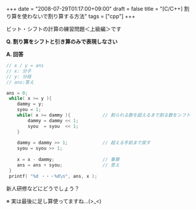 +++
date = "2008-07-29T01:17:00+09:00"
draft = false
title = "[C/C++] 割り算を使わないで割り算する方法"
tags = ["cpp"]
+++

ビット・シフトの計算の練習問題＜上級編＞です

**Q. 割り算をシフトと引き算のみで表現しなさい**

**A. 回答**

```cpp
// x / y = ans
// x: 分子
// y: 分母
// ans:答え

ans = 0;
 while( x >= y ){
    dammy = y;
    syou = 1;
    while( x >= dammy ){            // 割られる数を超えるまで割る数をシフト
        dammy = dammy << 1;
        syou  = syou  << 1;
    }
    
    dammy = dammy >> 1;             // 超える手前まで戻す
    syou = syou >> 1;
    
    x = x - dammy;                  // 筆算
    ans = ans + syou;               // 答え
 }
 printf( "%d ・・・%d\n", ans, x );
```

新人研修などにどうでしょう？

※ 実は最後に足し算使ってますね…(>_<)